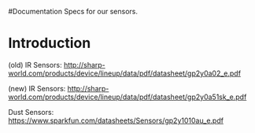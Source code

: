 #Documentation Specs for our sensors.

# Introduction #

(old) IR Sensors:
http://sharp-world.com/products/device/lineup/data/pdf/datasheet/gp2y0a02_e.pdf

(new) IR Sensors:
http://sharp-world.com/products/device/lineup/data/pdf/datasheet/gp2y0a51sk_e.pdf

Dust Sensors: https://www.sparkfun.com/datasheets/Sensors/gp2y1010au_e.pdf